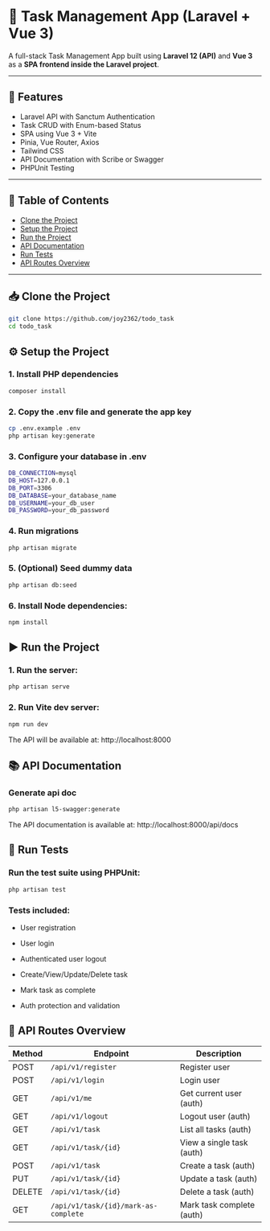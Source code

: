 # 📝 Task Management App (Laravel + Vue 3)

A full-stack Task Management App built using **Laravel 12 (API)** and **Vue 3** as a **SPA frontend inside the Laravel project**.

---

## 🚀 Features

- Laravel API with Sanctum Authentication
- Task CRUD with Enum-based Status
- SPA using Vue 3 + Vite
- Pinia, Vue Router, Axios
- Tailwind CSS
- API Documentation with Scribe or Swagger
- PHPUnit Testing

---


## 🧾 Table of Contents

- [Clone the Project](#clone-the-project)
- [Setup the Project](#️setup-the-project)
- [Run the Project](#run-the-project)
- [API Documentation](#api-documentation)
- [Run Tests](#run-tests)
- [API Routes Overview](#api-routes-overview)

---


## 📥 Clone the Project

```bash
git clone https://github.com/joy2362/todo_task
cd todo_task
```
## ⚙️ Setup the Project
### 1. Install PHP dependencies

```bash
composer install
```

### 2. Copy the .env file and generate the app key

```bash
cp .env.example .env
php artisan key:generate
```
### 3. Configure your database in .env

```bash
DB_CONNECTION=mysql
DB_HOST=127.0.0.1
DB_PORT=3306
DB_DATABASE=your_database_name
DB_USERNAME=your_db_user
DB_PASSWORD=your_db_password
```
### 4. Run migrations

```bash
php artisan migrate
```

### 5. (Optional) Seed dummy data

```bash
php artisan db:seed
```

### 6. Install Node dependencies:

```bash
npm install
```
## ▶️ Run the Project

### 1. Run the server:

```bash
php artisan serve
```

### 2. Run Vite dev server:

```bash
npm run dev
```
The API will be available at: http://localhost:8000

## 📚 API Documentation
### Generate api doc
```bash
php artisan l5-swagger:generate
```
The API documentation is available at: http://localhost:8000/api/docs

## 🧪 Run Tests
### Run the test suite using PHPUnit:

```bash
php artisan test
```
### Tests included:

- User registration

- User login

- Authenticated user logout

- Create/View/Update/Delete task

- Mark task as complete

- Auth protection and validation


## 📌 API Routes Overview

| Method | Endpoint                             | Description               |
| ------ | ------------------------------------ | ------------------------- |
| POST   | `/api/v1/register`                   | Register user             |
| POST   | `/api/v1/login`                      | Login user                |
| GET    | `/api/v1/me`                         | Get current user (auth)   |
| GET    | `/api/v1/logout`                     | Logout user (auth)        |
| GET    | `/api/v1/task`                       | List all tasks (auth)     |
| GET    | `/api/v1/task/{id}`                  | View a single task (auth) |
| POST   | `/api/v1/task`                       | Create a task (auth)      |
| PUT    | `/api/v1/task/{id}`                  | Update a task (auth)      |
| DELETE | `/api/v1/task/{id}`                  | Delete a task (auth)      |
| GET    | `/api/v1/task/{id}/mark-as-complete` | Mark task complete (auth) |
